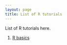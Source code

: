 ```yaml
---
layout: page
title: List of R tutorials 
---
```

List of R tutorials here.

1. <a href="https://github.com/hueywoonlee/hueywoonlee.github.io/blob/master/R%20tutorials/01%20R%20Basic.pdf"> R basics </a>
